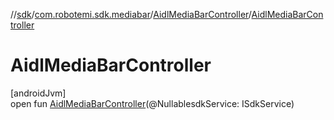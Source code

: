 //[sdk](../../../index.md)/[com.robotemi.sdk.mediabar](../index.md)/[AidlMediaBarController](index.md)/[AidlMediaBarController](-aidl-media-bar-controller.md)

# AidlMediaBarController

[androidJvm]\
open fun [AidlMediaBarController](-aidl-media-bar-controller.md)(@NullablesdkService: ISdkService)
